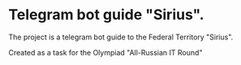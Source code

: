 # Telegram bot guide "Sirius".

The project is a telegram bot guide to the Federal Territory "Sirius".

Created as a task for the Olympiad "All-Russian IT Round"
